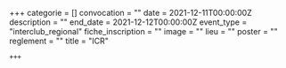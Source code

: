 +++
    categorie = []
    convocation = ""
    date = 2021-12-11T00:00:00Z
    description = ""
    end_date = 2021-12-12T00:00:00Z
    event_type = "interclub_regional"
    fiche_inscription = ""
    image = ""
    lieu = ""
    poster = ""
    reglement = ""
    title = "ICR"
    
    +++
            